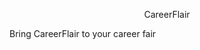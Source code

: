 <p align="center">
  CareerFlair
</p
<p align="center">
  Bring CareerFlair to your career fair
</p
